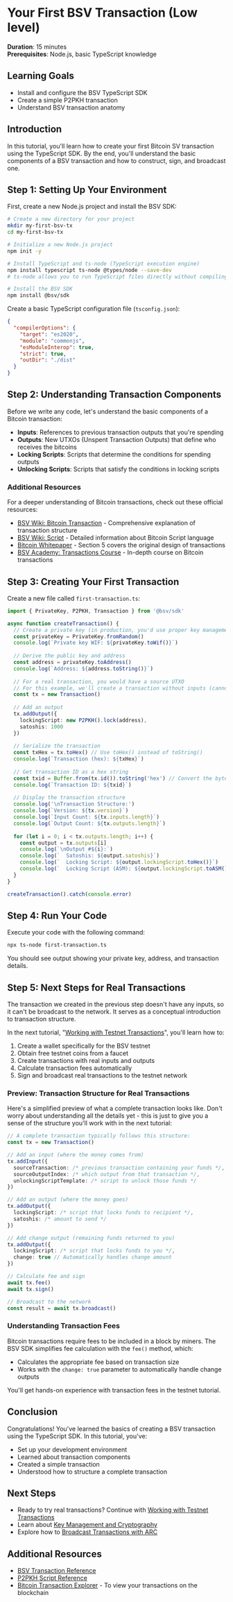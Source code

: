 # Your First BSV Transaction (Low level)

**Duration**: 15 minutes  
**Prerequisites**: Node.js, basic TypeScript knowledge  

## Learning Goals
- Install and configure the BSV TypeScript SDK
- Create a simple P2PKH transaction
- Understand BSV transaction anatomy

## Introduction

In this tutorial, you'll learn how to create your first Bitcoin SV transaction using the TypeScript SDK. By the end, you'll understand the basic components of a BSV transaction and how to construct, sign, and broadcast one.

## Step 1: Setting Up Your Environment

First, create a new Node.js project and install the BSV SDK:

```bash
# Create a new directory for your project
mkdir my-first-bsv-tx
cd my-first-bsv-tx

# Initialize a new Node.js project
npm init -y

# Install TypeScript and ts-node (TypeScript execution engine)
npm install typescript ts-node @types/node --save-dev
# ts-node allows you to run TypeScript files directly without compiling them first

# Install the BSV SDK
npm install @bsv/sdk
```

Create a basic TypeScript configuration file (`tsconfig.json`):

```json
{
  "compilerOptions": {
    "target": "es2020",
    "module": "commonjs",
    "esModuleInterop": true,
    "strict": true,
    "outDir": "./dist"
  }
}
```

## Step 2: Understanding Transaction Components

Before we write any code, let's understand the basic components of a Bitcoin transaction:

- **Inputs**: References to previous transaction outputs that you're spending
- **Outputs**: New UTXOs (Unspent Transaction Outputs) that define who receives the bitcoins
- **Locking Scripts**: Scripts that determine the conditions for spending outputs
- **Unlocking Scripts**: Scripts that satisfy the conditions in locking scripts

### Additional Resources

For a deeper understanding of Bitcoin transactions, check out these official resources:

- [BSV Wiki: Bitcoin Transaction](https://wiki.bitcoinsv.io/index.php/Bitcoin_Transaction) - Comprehensive explanation of transaction structure
- [BSV Wiki: Script](https://wiki.bitcoinsv.io/index.php/Script) - Detailed information about Bitcoin Script language
- [Bitcoin Whitepaper](https://craigwright.net/bitcoin-white-paper.pdf) - Section 5 covers the original design of transactions
- [BSV Academy: Transactions Course](https://bitcoinsv.academy/course/transactions) - In-depth course on Bitcoin transactions

## Step 3: Creating Your First Transaction

Create a new file called `first-transaction.ts`:

```typescript
import { PrivateKey, P2PKH, Transaction } from '@bsv/sdk'

async function createTransaction() {
  // Create a private key (in production, you'd use proper key management)
  const privateKey = PrivateKey.fromRandom()
  console.log(`Private key WIF: ${privateKey.toWif()}`)
  
  // Derive the public key and address
  const address = privateKey.toAddress()
  console.log(`Address: ${address.toString()}`)
  
  // For a real transaction, you would have a source UTXO
  // For this example, we'll create a transaction without inputs (cannot be broadcast)
  const tx = new Transaction()
  
  // Add an output
  tx.addOutput({
    lockingScript: new P2PKH().lock(address),
    satoshis: 1000
  })
  
  // Serialize the transaction
  const txHex = tx.toHex() // Use toHex() instead of toString()
  console.log(`Transaction (hex): ${txHex}`)
  
  // Get transaction ID as a hex string
  const txid = Buffer.from(tx.id()).toString('hex') // Convert the byte array to hex string
  console.log(`Transaction ID: ${txid}`)
  
  // Display the transaction structure
  console.log('\nTransaction Structure:')
  console.log(`Version: ${tx.version}`)
  console.log(`Input Count: ${tx.inputs.length}`)
  console.log(`Output Count: ${tx.outputs.length}`)
  
  for (let i = 0; i < tx.outputs.length; i++) {
    const output = tx.outputs[i]
    console.log(`\nOutput #${i}:`)
    console.log(`  Satoshis: ${output.satoshis}`)
    console.log(`  Locking Script: ${output.lockingScript.toHex()}`)
    console.log(`  Locking Script (ASM): ${output.lockingScript.toASM()}`)
  }
}

createTransaction().catch(console.error)
```

## Step 4: Run Your Code

Execute your code with the following command:

```bash
npx ts-node first-transaction.ts
```

You should see output showing your private key, address, and transaction details.

## Step 5: Next Steps for Real Transactions

The transaction we created in the previous step doesn't have any inputs, so it can't be broadcast to the network. It serves as a conceptual introduction to transaction structure.

In the next tutorial, "[Working with Testnet Transactions](./testnet-transactions.md)", you'll learn how to:

1. Create a wallet specifically for the BSV testnet
2. Obtain free testnet coins from a faucet
3. Create transactions with real inputs and outputs
4. Calculate transaction fees automatically
5. Sign and broadcast real transactions to the testnet network

### Preview: Transaction Structure for Real Transactions

Here's a simplified preview of what a complete transaction looks like. Don't worry about understanding all the details yet - this is just to give you a sense of the structure you'll work with in the next tutorial:

```typescript
// A complete transaction typically follows this structure:
const tx = new Transaction()

// Add an input (where the money comes from)
tx.addInput({
  sourceTransaction: /* previous transaction containing your funds */,
  sourceOutputIndex: /* which output from that transaction */,
  unlockingScriptTemplate: /* script to unlock those funds */
})

// Add an output (where the money goes)
tx.addOutput({
  lockingScript: /* script that locks funds to recipient */,
  satoshis: /* amount to send */
})

// Add change output (remaining funds returned to you)
tx.addOutput({
  lockingScript: /* script that locks funds to you */,
  change: true // Automatically handles change amount
})

// Calculate fee and sign
await tx.fee()
await tx.sign()

// Broadcast to the network
const result = await tx.broadcast()
```

### Understanding Transaction Fees

Bitcoin transactions require fees to be included in a block by miners. The BSV SDK simplifies fee calculation with the `fee()` method, which:

- Calculates the appropriate fee based on transaction size
- Works with the `change: true` parameter to automatically handle change outputs

You'll get hands-on experience with transaction fees in the testnet tutorial.

## Conclusion

Congratulations! You've learned the basics of creating a BSV transaction using the TypeScript SDK. In this tutorial, you've:

- Set up your development environment
- Learned about transaction components
- Created a simple transaction
- Understood how to structure a complete transaction

## Next Steps

- Ready to try real transactions? Continue with [Working with Testnet Transactions](./testnet-transactions-low-level.md)
- Learn about [Key Management and Cryptography](./key-management.md)
- Explore how to [Broadcast Transactions with ARC](./transaction-broadcasting.md)

## Additional Resources

- [BSV Transaction Reference](../reference/transaction.md)
- [P2PKH Script Reference](../reference/script.md#p2pkh)
- [Bitcoin Transaction Explorer](https://whatsonchain.com) - To view your transactions on the blockchain
